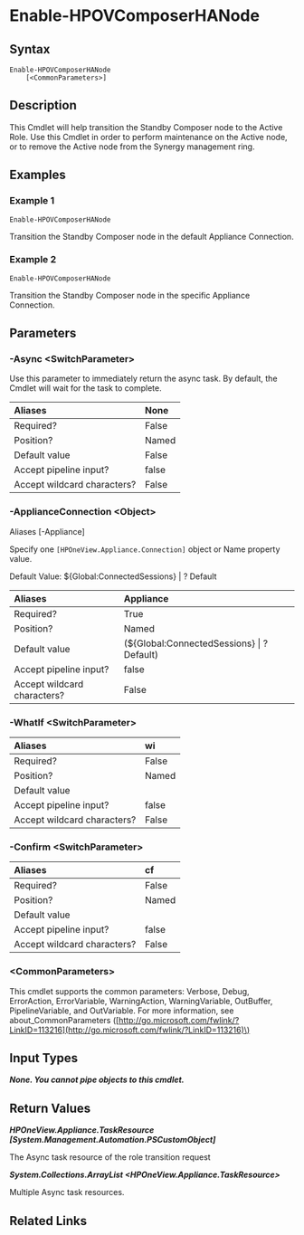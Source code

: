 ﻿---
description: Promote Standby Composer node to Active.
---

# Enable-HPOVComposerHANode

## Syntax

```text
Enable-HPOVComposerHANode
    [<CommonParameters>]
```

## Description

This Cmdlet will help transition the Standby Composer node to the Active Role.  Use this Cmdlet in order to perform maintenance on the Active node, or to remove the Active node from the Synergy management ring.

## Examples

###  Example 1 

```text
Enable-HPOVComposerHANode

```

Transition the Standby Composer node in the default Appliance Connection.

###  Example 2 

```text
Enable-HPOVComposerHANode

```

Transition the Standby Composer node in the specific Appliance Connection.

## Parameters

### -Async &lt;SwitchParameter&gt;

Use this parameter to immediately return the async task.  By default, the Cmdlet will wait for the task to complete.

| Aliases | None |
| :--- | :--- |
| Required? | False |
| Position? | Named |
| Default value | False |
| Accept pipeline input? | false |
| Accept wildcard characters? | False |

### -ApplianceConnection &lt;Object&gt;

Aliases [-Appliance]

Specify one `[HPOneView.Appliance.Connection]` object or Name property value.

Default Value: ${Global:ConnectedSessions} | ? Default

| Aliases | Appliance |
| :--- | :--- |
| Required? | True |
| Position? | Named |
| Default value | (${Global:ConnectedSessions} &vert; ? Default) |
| Accept pipeline input? | false |
| Accept wildcard characters? | False |

### -WhatIf &lt;SwitchParameter&gt;



| Aliases | wi |
| :--- | :--- |
| Required? | False |
| Position? | Named |
| Default value |  |
| Accept pipeline input? | false |
| Accept wildcard characters? | False |

### -Confirm &lt;SwitchParameter&gt;



| Aliases | cf |
| :--- | :--- |
| Required? | False |
| Position? | Named |
| Default value |  |
| Accept pipeline input? | false |
| Accept wildcard characters? | False |

### &lt;CommonParameters&gt;

This cmdlet supports the common parameters: Verbose, Debug, ErrorAction, ErrorVariable, WarningAction, WarningVariable, OutBuffer, PipelineVariable, and OutVariable. For more information, see about\_CommonParameters \([http://go.microsoft.com/fwlink/?LinkID=113216](http://go.microsoft.com/fwlink/?LinkID=113216)\)

## Input Types

_**None.  You cannot pipe objects to this cmdlet.**_

## Return Values

_**HPOneView.Appliance.TaskResource [System.Management.Automation.PSCustomObject]**_

The Async task resource of the role transition request


_**System.Collections.ArrayList <HPOneView.Appliance.TaskResource>**_

Multiple Async task resources.


## Related Links

